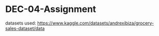 # DEC-04-Assignment

datasets used: https://www.kaggle.com/datasets/andrexibiza/grocery-sales-dataset/data
